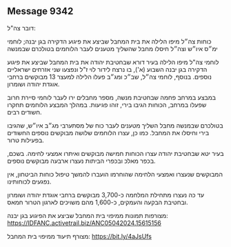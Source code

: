 ## Message 9342

דובר צה"ל:

כוחות צה״ל מיפו הלילה את בית המחבל שביצע את פיגוע הדקירה בגן יבנה; לוחמי ימ״ס איו״ש וצה״ל חיסלו מחבל שהשליך מטענים לעבר הלוחמים בטולכרם שבמנשה 

לוחמי צה"ל מיפו הלילה בעיר דורא שבחטיבת יהודה את בית המחבל שביצע את פיגוע הדקירה בגן יבנה השבוע (א'), בו נרצח לידור לוי ז"ל ונפצעו שני אזרחים ישראליים נוספים. 
בנוסף, לוחמי צה״ל, שב״כ ומג״ב פעלו הלילה למעצר 13 מבוקשים ברחבי אוגדת יהודה ושומרון. 

במבצע במרחב פחמה שבחטיבת מנשה, מספר מחבלים ירו לעבר לוחמי סיירת חרוב שפעלו במרחב, הכוחות הגיבו בירי, זוהו פגיעות. 
במהלך המבצע הלוחמים תחקרו חשודים רבים. 

בטולכרם שבמנשה מחבל השליך מטענים לעבר כוח של מסתערבי מג״ב איו״ש, שהגיבו בירי וחיסלו את המחבל. כמו כן, עצרו הלוחמים שלושה מבוקשים נוספים החשודים בפעילות טרור.

בעיר יטא שבחטיבת יהודה עצרו הכוחות חמישה מבוקשים ואיתרו אמצעי לחימה. בשכם, בכפר מאלכ ובכפרי הביתות נעצרו ארבעה מבוקשים נוספים.

המבוקשים שנעצרו ואמצעי הלחימה שהוחרמו הועברו להמשך טיפול כוחות הביטחון, אין נפגעים לכוחותינו.

עד כה נעצרו מתחילת המלחמה כ-3,700 מבוקשים ברחבי אוגדת יהודה ושומרון ובחטיבת הבקעה והעמקים, כ-1,600 מהם משויכים לארגון הטרור חמאס.

מצורפות תמונות ממיפוי בית המחבל שביצע את הפיגוע בגן יבנה: https://IDFANC.activetrail.biz/ANC05042024.15615156

מצורף תיעוד ממיפוי בית המחבל: https://bit.ly/4aJsUfs

